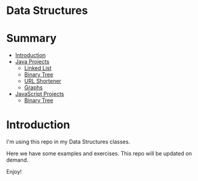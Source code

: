 # Data Structures

# Summary

- [Introduction](#introduction)
- [Java Projects](/java/)
  - [Linked List](/java/list/)
  - [Binary Tree](/java/binary-tree/)
  - [URL Shortener](/java/url-shortener/)
  - [Graphs](/java/graphs)
- [JavaScript Projects](/js/)
  - [Binary Tree](/js/01-binary-tree/)
# Introduction

I'm using this repo in my Data Structures classes. 

Here we have some examples and exercises. This repo will be updated on demand.

Enjoy!
